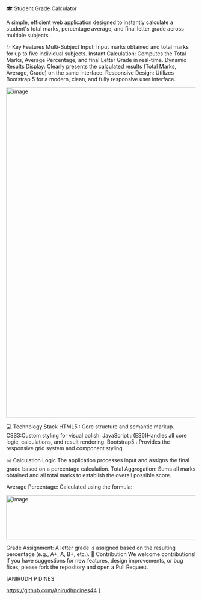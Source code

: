 🎓 Student Grade Calculator

A simple, efficient web application designed to instantly calculate a student's total marks, percentage average, and final letter grade across multiple subjects.

✨ Key Features
Multi-Subject Input: Input marks obtained and total marks for up to five individual subjects.
Instant Calculation: Computes the Total Marks, Average Percentage, and final Letter Grade in real-time.
Dynamic Results Display: Clearly presents the calculated results (Total Marks, Average, Grade) on the same interface.
Responsive Design: Utilizes Bootstrap 5 for a modern, clean, and fully responsive user interface.

<img width="871" height="878" alt="image" src="https://github.com/user-attachments/assets/9f1a4d62-f5eb-45ca-8d48-ec52beffcd3a" />




💻 Technology Stack
HTML5 : Core structure and semantic markup.
CSS3:Custom styling for visual polish.
JavaScript : (ES6)Handles all core logic, calculations, and result rendering.
Bootstrap5 : Provides the responsive grid system and component styling.

📊 Calculation Logic
The application processes input and assigns the final grade based on a percentage calculation.
Total Aggregation: Sums all marks obtained and all total marks to establish the overall possible score.

Average Percentage: Calculated using the formula: 

<img width="748" height="117" alt="image" src="https://github.com/user-attachments/assets/4be8ad65-5dab-43a9-97ce-06d85142363b" />


Grade Assignment: A letter grade is assigned based on the resulting percentage (e.g., A+, A, B+, etc.).
🤝 Contribution We welcome contributions! If you have suggestions for new features, design improvements, or bug fixes, please fork the repository and open a Pull Request.

[ANIRUDH P DINES

https://github.com/Anirudhpdines44 ]

